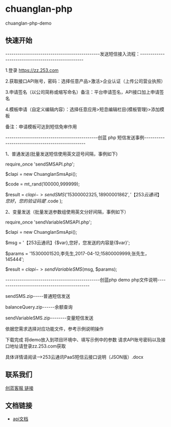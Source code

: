 # chuanglan-php
chuanglan-php-demo

## 快速开始

----------------------------------------------发送短信接入流程：--------------------------------------------------

1.登录 https://zz.253.com

2.获取接口API账号，密码：选择任意产品>激活>企业认证（上传公司营业执照）

3.申请签名（以公司简称或缩写命名）备注：平台申请签名，API接口加上申请签名

4.模板申请（自定义编辑内容）：选择任意应用>短息编辑栏目{模板管理}>添加模板  


备注：申请模板可达到短信免审作用


---------------------------------------------创蓝 php 短信发送事例-------------------------------------------------

1、普通发送(批量发送短信使用英文逗号间隔，事例如下)

require_once 'sendSMSAPI.php';

$clapi  = new ChuanglanSmsApi();

$code = mt_rand(100000,999999);

$result = $clapi->sendSMS('15300002325,18900001862','【253云通讯】您好，您的验证码是'.$code ); 

2、变量发送（批量发送参数组使用英文分好间隔，事例如下）
 
require_once 'sendVariableSMSAPI.php';

$clapi  = new ChuanglanSmsApi();

$msg = '【253云通讯】{$var},您好，您发送的内容是{$var}';

$params = '15300001520,李先生,2017-04-12;15800009999,张先生，145444';

$result = $clapi->sendVariableSMS($msg, $params);


----------------------------------------------创蓝php demo php文件说明---------------------------------------------

sendSMS.zip-----普通短信发送

balanceQuery.zip------余额查询

sendVariableSMS.zip--------变量短信发送 

依据您需求选择对应功能文件，参考示例说明操作

下载完成 将demo放入到项目环境中、填写示例中的参数 请求API账号密码以及接口地址请登录zz.253.com获取

具体详情请阅读-->253云通讯PaaS短信云接口说明（JSON版）.docx

## 联系我们



[创蓝客服 链接](https://kefu253.udesk.cn/im_client/?web_plugin_id=47820={"name":"github"})



## 文档链接
- [api文档](https://www.253.com/#/document/1)
